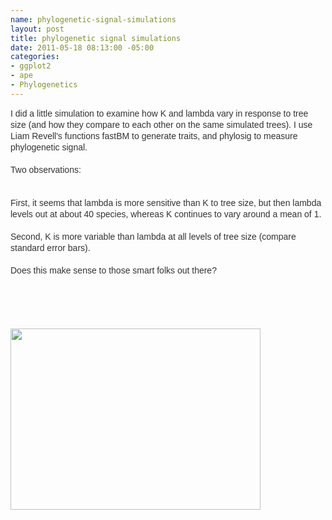 ```yaml
--- 
name: phylogenetic-signal-simulations
layout: post
title: phylogenetic signal simulations
date: 2011-05-18 08:13:00 -05:00
categories: 
- ggplot2
- ape
- Phylogenetics
---
```

<span class="Apple-style-span" style="color: #333333; font-family: Arial, Tahoma, Helvetica, FreeSans, sans-serif; font-size: 14px; line-height: 18px;">I did a little simulation to examine how K and lambda vary in response to tree size (and how they compare to each other on the same simulated trees). I use Liam Revell's functions fastBM to generate traits, and phylosig to measure phylogenetic signal.<br /><br />Two observations:&nbsp;</span><br /><span class="Apple-style-span" style="color: #333333; font-family: Arial, Tahoma, Helvetica, FreeSans, sans-serif; font-size: 14px; line-height: 18px;"><br /></span><br /><span class="Apple-style-span" style="color: #333333; font-family: Arial, Tahoma, Helvetica, FreeSans, sans-serif; font-size: 14px; line-height: 18px;">First, it seems that lambda is more sensitive than K to tree size, but then lambda levels out at about 40 species, whereas K continues to vary around a mean of 1.<br /><br />Second, K is more variable than lambda at all levels of tree size (compare standard error bars).<br /><br />Does this make sense to those smart folks out there?<br /><br /><script src="https://gist.github.com/977999.js?file=phylogeneticsignal_sim.R"></script><br /></span><br /><br /><div class="separator" style="clear: both; text-align: center;"><a href="http://4.bp.blogspot.com/-hY0LQNsBzWc/TdNOJFMZzkI/AAAAAAAAEcg/SYeSCgUfyOY/s1600/physig_sim.jpeg" imageanchor="1" style="clear: left; float: left; margin-bottom: 1em; margin-right: 1em;"><img border="0" height="290" src="http://4.bp.blogspot.com/-hY0LQNsBzWc/TdNOJFMZzkI/AAAAAAAAEcg/SYeSCgUfyOY/s400/physig_sim.jpeg" width="400" /></a></div>
